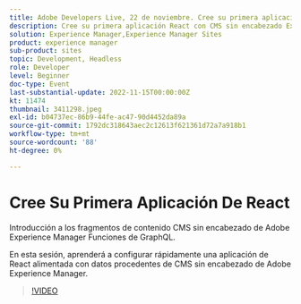```yaml
---
title: Adobe Developers Live, 22 de noviembre. Cree su primera aplicación React
description: Cree su primera aplicación React con CMS sin encabezado Experience Manager Introducción a los fragmentos de contenido de CMS sin encabezado de Adobe Experience Manager Funciones de GraphQL.En esta sesión, aprenderá a configurar rápidamente una aplicación React cargada con datos procedentes de CMS sin encabezado de Adobe Experience Manager.
solution: Experience Manager,Experience Manager Sites
product: experience manager
sub-product: sites
topic: Development, Headless
role: Developer
level: Beginner
doc-type: Event
last-substantial-update: 2022-11-15T00:00:00Z
kt: 11474
thumbnail: 3411298.jpeg
exl-id: b04737ec-86b9-44fe-ac47-90d4452da89a
source-git-commit: 1792dc318643aec2c12613f621361d72a7a918b1
workflow-type: tm+mt
source-wordcount: '88'
ht-degree: 0%

---
```


# Cree Su Primera Aplicación De React

Introducción a los fragmentos de contenido CMS sin encabezado de Adobe Experience Manager Funciones de GraphQL.

En esta sesión, aprenderá a configurar rápidamente una aplicación de React alimentada con datos procedentes de CMS sin encabezado de Adobe Experience Manager.

>[!VIDEO](https://video.tv.adobe.com/v/3411298/?quality=12&learn=on)
